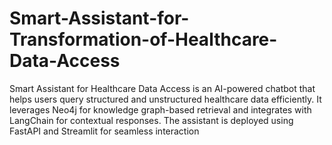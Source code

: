 # Smart-Assistant-for-Transformation-of-Healthcare-Data-Access
Smart Assistant for Healthcare Data Access is an AI-powered chatbot that helps users query structured and unstructured healthcare data efficiently. It leverages Neo4j for knowledge graph-based retrieval and integrates with LangChain for contextual responses. The assistant is deployed using FastAPI and Streamlit for seamless interaction
